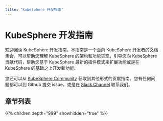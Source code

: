 ```yaml
---
title: "KubeSphere 开发指南"
---
```


# KubeSphere 开发指南

欢迎阅读 KubeSphere 开发指南。本指南是一个面向 KubeSphere 开发者的文档集合，可以帮助您理解 KubeSphere 的架构和功能实现，引导您向 KubeSphere 贡献代码，帮助您基于 KubeSphere 最新的插件模式来扩展功能或是在 KubeSphere 的基础之上开发新功能。

您还可以从 [KubeSphere Community](https://github.com/kubesphere/community) 获取到其他形式的贡献指南。您有任何问题都可以到 Github 提交 issue，或是在 [Slack Channel](https://join.slack.com/t/kubesphere/shared_invite/enQtNTE3MDIxNzUxNzQ0LTZkNTdkYWNiYTVkMTM5ZThhODY1MjAyZmVlYWEwZmQ3ODQ1NmM1MGVkNWEzZTRhNzk0MzM5MmY4NDc3ZWVhMjE) 联系我们。

## 章节列表

{{% children depth="999" showhidden="true" %}}
